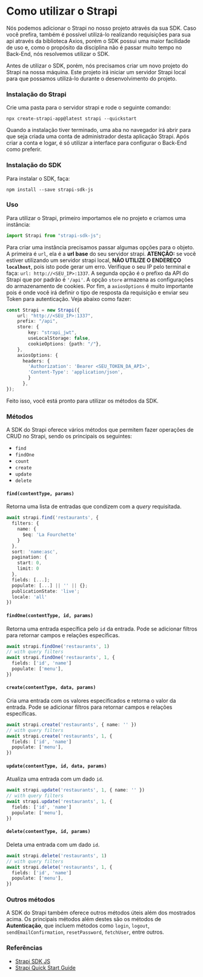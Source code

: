 # Como utilizar o Strapi

Nós podemos adicionar o Strapi no nosso projeto através da sua SDK. Caso você prefira, também é possível utilizá-lo realizando requisições para sua api através da biblioteca Axios, porém o SDK possui uma maior facilidade de uso e, como o propósito da disciplina não é passar muito tempo no Back-End, nós resolvemos utilizar o SDK.

Antes de utilizar o SDK, porém, nós precisamos criar um novo projeto do Strapi na nossa máquina. Este projeto irá iniciar um servidor Strapi local para que possamos utilizá-lo durante o desenvolvimento do projeto.

### Instalação do Strapi

Crie uma pasta para o servidor strapi e rode o seguinte comando:

```
npx create-strapi-app@latest strapi --quickstart
```

Quando a instalação tiver terminado, uma aba no navegador irá abrir para que seja criada uma conta de administrador desta aplicação Strapi. Após criar a conta e logar, é só utilizar a interface para configurar o Back-End como preferir.

### Instalação do SDK

Para instalar o SDK, faça:

```
npm install --save strapi-sdk-js
```

### Uso

Para utilizar o Strapi, primeiro importamos ele no projeto e criamos uma instância:

```typescript
import Strapi from "strapi-sdk-js";
```

Para criar uma instância precisamos passar algumas opções para o objeto. A primeira é `url`, ela é a **url base** do seu servidor strapi. **ATENÇÃO:** se você estiver utilizando um servidor strapi local, **NÃO UTILIZE O ENDEREÇO `localhost`**, pois isto pode gerar um erro. Verifique o seu IP pelo terminal e faça: `url: http://<SEU_IP>:1337`. A segunda opção é o prefixo da API do Strapi que por padrão é `'/api'`. A opção `store` armazena as configurações do armazenamento de cookies. Por fim, a `axiosOptions` é muito importante pois é onde você irá definir o tipo de resposta da requisição e enviar seu Token para autenticação. Veja abaixo como fazer:

```typescript
const Strapi = new Strapi({
    url: "http://<SEU_IP>:1337",
    prefix: "/api",
    store: {
        key: "strapi_jwt",
        useLocalStorage: false,
        cookieOptions: {path: "/"},
    },
    axiosOptions: {
      headers: {
        'Authorization': 'Bearer <SEU_TOKEN_DA_API>',
        'Content-Type': 'application/json',
        }
      },
});
```

Feito isso, você está pronto para utilizar os métodos da SDK.

### Métodos

A SDK do Strapi oferece vários métodos que permitem fazer operações de CRUD no Strapi, sendo os principais os seguintes:

- `find`
- `findOne`
- `count`
- `create`
- `update`
- `delete`

#### `find(contentType, params)`

Retorna uma lista de entradas que condizem com a *query* requisitada.

```typescript
await strapi.find('restaurants', {
  filters: {
    name: {
      $eq: 'La Fourchette'
    }
  },
  sort: 'name:asc',
  pagination: {
    start: 0,
    limit: 0
  },
  fields: [...];
  populate: [...] || '' || {};
  publicationState: 'live';
  locale: 'all'
})
```

#### `findOne(contentType, id, params)`

Retorna uma entrada específica pelo `id` da entrada. Pode se adicionar filtros para retornar campos e relações específicas.

```typescript
await strapi.findOne('restaurants', 1)
// with query filters
await strapi.findOne('restaurants', 1, {
  fields: ['id', 'name']
  populate: ['menu'],
})
```

#### `create(contentType, data, params)`

Cria uma entrada com os valores especificados e retorna o valor da entrada. Pode se adicionar filtros para retornar campos e relações específicas.

```typescript
await strapi.create('restaurants', { name: '' })
// with query filters
await strapi.create('restaurants', 1, {
  fields: ['id', 'name']
  populate: ['menu'],
})
```

#### `update(contentType, id, data, params)`

Atualiza uma entrada com um dado `id`.

```typescript
await strapi.update('restaurants', 1, { name: '' })
// with query filters
await strapi.update('restaurants', 1, {
  fields: ['id', 'name']
  populate: ['menu'],
})
```

#### `delete(contentType, id, params)`

Deleta uma entrada com um dado `id`.

```typescript
await strapi.delete('restaurants', 1)
// with query filters
await strapi.delete('restaurants', 1, {
  fields: ['id', 'name']
  populate: ['menu'],
})
```

### Outros métodos

A SDK do Strapi também oferece outros métodos úteis além dos mostrados acima. Os principais métodos além destes são os métodos de **Autenticação**, que incluem métodos como `login`, `logout`, `sendEmailConfirmation`, `resetPassword`, `fetchUser`, entre outros.

### Referências

- [Strapi SDK JS](https://strapi-sdk-js.netlify.app/)
- [Strapi Quick Start Guide](https://docs.strapi.io/dev-docs/quick-start)

